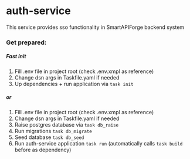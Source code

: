 # auth-service

This service provides sso functionality in SmartAPIForge backend system

### Get prepared:

##### Fast init

1) Fill .env file in project root (check .env.xmpl as reference)
2) Change dsn args in Taskfile.yaml if needed
2) Up dependencies + run application via ```task init```

##### or

1) Fill .env file in project root (check .env.xmpl as reference)
2) Change dsn args in Taskfile.yaml if needed
3) Raise postgres database via ```task db_raise```
4) Run migrations ```task db_migrate```
5) Seed database ```task db_seed```
6) Run auth-service application ```task run``` (automatically calls ```task build``` before as dependency)